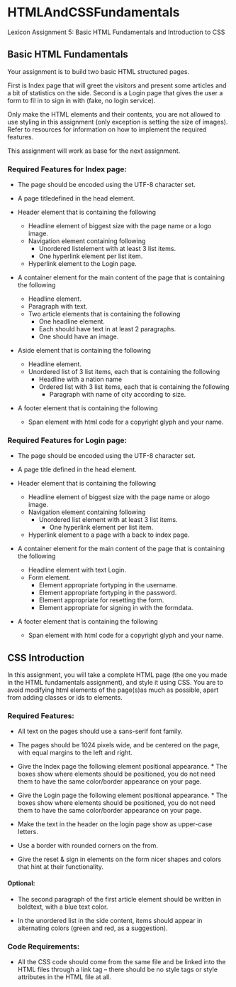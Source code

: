# HTMLAndCSSFundamentals

Lexicon Assignment 5: Basic HTML Fundamentals and Introduction to CSS

## Basic HTML Fundamentals

Your assignment is to build two basic HTML structured pages.

First is Index page that will greet the visitors and present some articles and a bit of statistics on the side.
Second is a Login page that gives the user a form to fil in to sign in with (fake, no login service).

Only make the HTML elements and their contents, you are not allowed to use styling in this assignment (only exception is setting the size of images).
Refer to resources for information on how to implement the required features.

This assignment will work as base for the next assignment.

### Required Features for Index page:

* The page should be encoded using the UTF-8 character set.

* A page titledefined in the head element.

* Header element that is containing the following
    * Headline element of biggest size with the page name or a logo image.
    * Navigation element containing following
        * Unordered listelement with at least 3 list items.
        * One hyperlink element per list item.
    * Hyperlink element to the Login page.
  
* A container element for the main content of the page that is containing the following 
    * Headline element.
    * Paragraph with text.
    * Two article elements that is containing the following
        * One headline element.
        * Each should have text in at least 2 paragraphs.
        * One should have an image.

* Aside element that is containing the following
    * Headline element.
    * Unordered list of 3 list items, each that is containing the following
        * Headline with a nation name
        * Ordered list with 3 list items, each that is containing the following
            * Paragraph with name of city according to size.

* A footer element that is containing the following
    * Span element with html code for a copyright glyph and your name.
    
### Required Features for Login page:

* The page should be encoded using the UTF-8 character set.

* A page title defined in the head element.

* Header element that is containing the following 
    * Headline element of biggest size with the page name or alogo image.
    * Navigation element containing following
        * Unordered list element with at least 3 list items.
            * One hyperlink element per list item.
    * Hyperlink element to a page with a back to index page.

* A container element for the main content of the page that is containing the following
    * Headline element with text Login.
    * Form element.
        * Element appropriate fortyping in the username.
        * Element appropriate fortyping in the password.
        * Element appropriate for resetting the form.
        * Element appropriate for signing in with the formdata.

* A footer element that is containing the following
    * Span element with html code for a copyright glyph and your name.

## CSS Introduction

In this assignment, you will take a complete HTML page (the one you made in the HTML fundamentals assignment), and style it using CSS. You are to avoid modifying html elements of the page(s)as much as possible, apart from adding classes or ids to elements. 

### Required Features:

* All text on the pages should use a sans-serif font family.

* The pages should be 1024 pixels wide, and be centered on the page, with equal margins to the left and right.

* Give the Index page the following element positional appearance.
      * The boxes show where elements should be positioned, you do not need them to have the same color/border appearance on your page.

* Give the Login page the following element positional appearance.
      * The boxes show where elements should be positioned, you do not need them to have the same color/border appearance on your page.

* Make the text in the header on the login page show as upper-case letters.

* Use a border with rounded corners on the from.

* Give the reset & sign in elements on the form nicer shapes and colors that hint at their functionality.

#### Optional:
* The second paragraph of the first article element should be written in boldtext, with a blue text color.

* In the unordered list in the side content, items should appear in alternating colors (green and red, as a suggestion).

### Code Requirements:
* All the CSS code should come from the same file and be linked into the HTML files through a link tag – there should be no style tags or style attributes in the HTML file at all.
